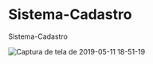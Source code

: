 # Sistema-Cadastro
Sistema-Cadastro

![Captura de tela de 2019-05-11 18-51-19](https://user-images.githubusercontent.com/27355729/57583001-63d5f100-74a2-11e9-8287-247bbd4ae8ae.png)
